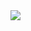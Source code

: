 <img src="https://wiggly-shrouded-hedge.glitch.me/img?text=Nas%20asas%20da%20poesia%2C%20eu%20me%20lan%C3%A7arei%2C%0AEntre%20versos%20e%20rimas%2C%20meu%20ser%20fluir%C3%A1.%0APalavras%20tecidas%20coam%20sutileza%20e%20magia%2C%0AExpressando%20emo%C3%A7%C3%B5es%2C%20em%20cada%20linha%20que%0Abrotar%C3%A1.%0A%0ANo%20horizonte%20das%20met%C3%A1foras%2C%20navegarei%2C%0AEm%20mares%20de%20sonhos%2C%20minha%20alma%20voar%C3%A1.%0APintarei%20com%20tinta%20de%20estrelas%2C%20o%20que%20sentirei%2C%0AE%20a%20poesia%20em%20versos%20eternos%20se%20tornar%C3%A1.&color=00FF00">
